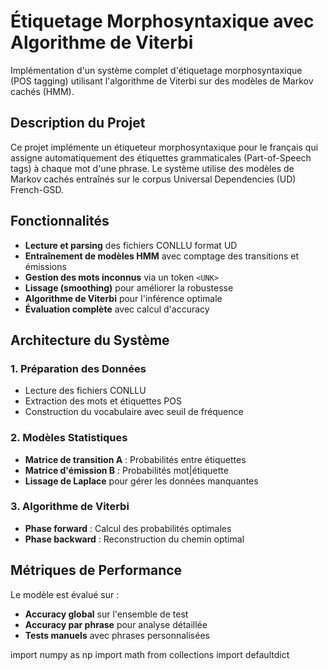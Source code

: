 # Étiquetage Morphosyntaxique avec Algorithme de Viterbi

Implémentation d'un système complet d'étiquetage morphosyntaxique (POS tagging) utilisant l'algorithme de Viterbi sur des modèles de Markov cachés (HMM).

##  Description du Projet

Ce projet implémente un étiqueteur morphosyntaxique pour le français qui assigne automatiquement des étiquettes grammaticales (Part-of-Speech tags) à chaque mot d'une phrase. Le système utilise des modèles de Markov cachés entraînés sur le corpus Universal Dependencies (UD) French-GSD.

##  Fonctionnalités

- **Lecture et parsing** des fichiers CONLLU format UD
- **Entraînement de modèles HMM** avec comptage des transitions et émissions
- **Gestion des mots inconnus** via un token `<UNK>`
- **Lissage (smoothing)** pour améliorer la robustesse
- **Algorithme de Viterbi** pour l'inférence optimale
- **Évaluation complète** avec calcul d'accuracy

##  Architecture du Système

### 1. Préparation des Données
- Lecture des fichiers CONLLU
- Extraction des mots et étiquettes POS
- Construction du vocabulaire avec seuil de fréquence

### 2. Modèles Statistiques
- **Matrice de transition A** : Probabilités entre étiquettes
- **Matrice d'émission B** : Probabilités mot|étiquette
- **Lissage de Laplace** pour gérer les données manquantes

### 3. Algorithme de Viterbi
- **Phase forward** : Calcul des probabilités optimales
- **Phase backward** : Reconstruction du chemin optimal

##  Métriques de Performance

Le modèle est évalué sur :
- **Accuracy global** sur l'ensemble de test
- **Accuracy par phrase** pour analyse détaillée
- **Tests manuels** avec phrases personnalisées


import numpy as np
import math
from collections import defaultdict

